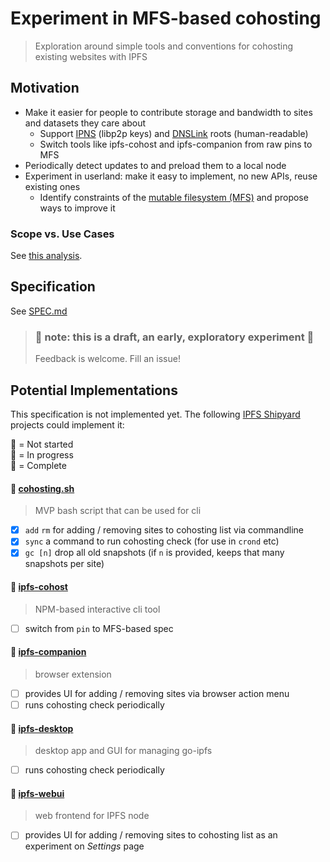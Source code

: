 # Experiment in MFS-based cohosting

> Exploration around simple tools and conventions for cohosting existing websites with IPFS

## Motivation

- Make it easier for people to contribute storage and bandwidth to sites and datasets they care about
  - Support [IPNS](https://docs.ipfs.io/guides/concepts/ipns/) (libp2p keys) and [DNSLink](https://docs.ipfs.io/guides/concepts/dnslink/) roots (human-readable)
  - Switch tools like ipfs-cohost and ipfs-companion from raw pins to MFS
- Periodically detect updates to and preload them to a local node
- Experiment in userland: make it easy to implement, no new APIs, reuse existing ones
  - Identify constraints of the [mutable filesystem (MFS)](https://docs.ipfs.io/guides/concepts/mfs/) and propose ways to improve it

### Scope vs. Use Cases

See [this analysis](https://github.com/ipfs-shipyard/cohosting/pull/2#issuecomment-524288790).

## Specification

See [SPEC.md](SPEC.md)

> ### 🚧 note: this is a draft, an early, exploratory experiment 🚧
> Feedback is welcome. Fill an issue!

## Potential Implementations

This specification is not implemented yet.
The following [IPFS Shipyard](https://github.com/ipfs-shipyard/) projects could implement it:

🍎 = Not started  
🍊 = In progress  
🍏 = Complete

#### 🍏 [cohosting.sh](cohosting.sh)
> MVP bash script that can be used for cli

  - [x] `add` `rm` for adding / removing sites to cohosting list via commandline
  - [x] `sync` a command to run cohosting check (for use in `crond` etc)
  - [x] `gc [n]` drop all old snapshots (if `n` is provided, keeps that many snapshots per site)

#### 🍎 [ipfs-cohost](https://github.com/olizilla/ipfs-cohost)
> NPM-based interactive cli tool

  - [ ] switch from `pin` to MFS-based spec

#### 🍎 [ipfs-companion](https://github.com/ipfs-shipyard/ipfs-companion)
  > browser extension

  - [ ] provides UI for adding / removing sites via browser action menu
  - [ ] runs cohosting check periodically

#### 🍎 [ipfs-desktop](https://github.com/ipfs-shipyard/ipfs-desktop)
  > desktop app and GUI for managing go-ipfs

  - [ ] runs cohosting check periodically

#### 🍎 [ipfs-webui](https://github.com/ipfs-shipyard/ipfs-webui)
  > web frontend for IPFS node

  - [ ] provides UI for adding / removing sites to cohosting list as an experiment on _Settings_ page
